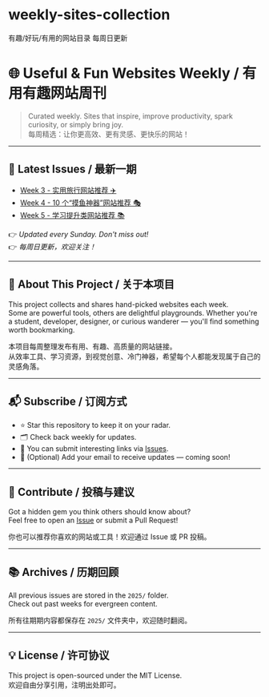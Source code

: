 # weekly-sites-collection
有趣/好玩/有用的网站目录 每周日更新

# 🌐 Useful & Fun Websites Weekly / 有用有趣网站周刊

> Curated weekly. Sites that inspire, improve productivity, spark curiosity, or simply bring joy.  
> 每周精选：让你更高效、更有灵感、更快乐的网站！

---

## 📅 Latest Issues / 最新一期

-  [Week 3 - 实用旅行网站推荐 ✈️](./2025/week-3.md)
-  [Week 4 - 10 个“摸鱼神器”网站推荐 🎭](./2025/week-4.md)
-  [Week 5 - 学习提升类网站推荐 📚](./2025/week-5.md)




👉 *Updated every Sunday. Don't miss out!*  
👉 *每周日更新，欢迎关注！*

---

## 🧭 About This Project / 关于本项目

This project collects and shares hand-picked websites each week.  
Some are powerful tools, others are delightful playgrounds. Whether you're a student, developer, designer, or curious wanderer — you'll find something worth bookmarking.

本项目每周整理发布有用、有趣、高质量的网站链接。  
从效率工具、学习资源，到视觉创意、冷门神器，希望每个人都能发现属于自己的灵感角落。

---

## 📬 Subscribe / 订阅方式

- ⭐ Star this repository to keep it on your radar.
- 🗂 Check back weekly for updates.
- 💬 You can submit interesting links via [Issues](https://github.com/BlueSoul2003/weekly-sites-collection).
- 📧 (Optional) Add your email to receive updates — coming soon!

---

## 🤝 Contribute / 投稿与建议

Got a hidden gem you think others should know about?  
Feel free to open an [Issue]([https://github.com/BlueSoul2003/weekly-sites-collection]) or submit a Pull Request!

你也可以推荐你喜欢的网站或工具！欢迎通过 Issue 或 PR 投稿。

---

## 📚 Archives / 历期回顾

All previous issues are stored in the `2025/` folder.  
Check out past weeks for evergreen content.

所有往期期内容都保存在 `2025/` 文件夹中，欢迎随时翻阅。

---

## 💡 License / 许可协议

This project is open-sourced under the MIT License.  
欢迎自由分享引用，注明出处即可。
